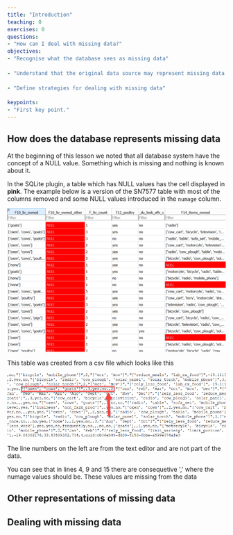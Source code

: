 ```yaml
---
title: "Introduction"
teaching: 0
exercises: 0
questions:
- "How can I deal with missing data?"
objectives:
- "Recognise what the database sees as missing data"

- "Understand that the original data source may represent missing data differently"

- "Define strategies for dealing with missing data"

keypoints:
- "First key point."
---
```


## How does the database represents missing data

At the beginning of this lesson we noted that all database system have the concept of a NULL value. Something which is missing and nothing is known about it.

In the SQLite plugin, a table which has NULL values has the cell displayed in **pink**. The example below is a version of the SN7577 table with most of the columns removed and some NULL values introduced in the `numage` column.

![SN7577_nulls](../fig/SQL_04_Nulls_01.png)

This table was created from a csv file which looks like this

![SN7577_nulls_csv](../fig/SQL_04_Nulls_02.png)

The line numbers on the left are from the text editor and are not part of the data.

You can see that in lines 4, 9 and 15 there are consequetive ',' where the numage values should be. These values are missing from the data

## Other representations of missing data  

## Dealing with missing data
